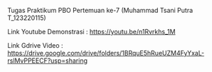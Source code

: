 Tugas Praktikum PBO Pertemuan ke-7 (Muhammad Tsani Putra T_123220115)

Link Youtube Demonstrasi : 
https://youtu.be/n1Rvrkhs_1M

Link Gdrive Video :
https://drive.google.com/drive/folders/1BRquE5hRueUZM4FyYxaL-rslMvPPEECF?usp=sharing
